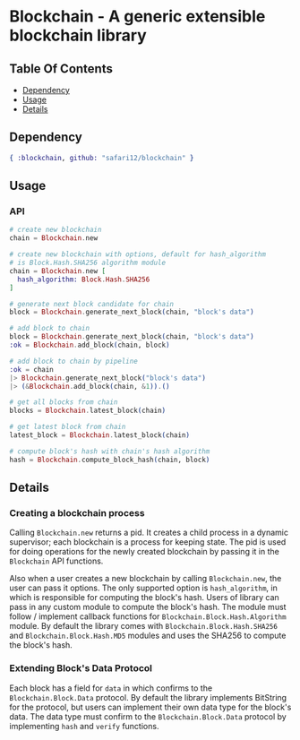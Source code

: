 # Blockchain - A generic extensible blockchain library

## Table Of Contents

<!-- BEGIN generated TOC -->
* [Dependency](#dependency)
* [Usage](#usage)
* [Details](#details)
<!-- END generated TOC -->

## Dependency

``` elixir
{ :blockchain, github: "safari12/blockchain" }
```

## Usage

### API

```elixir
# create new blockchain
chain = Blockchain.new

# create new blockchain with options, default for hash_algorithm
# is Block.Hash.SHA256 algorithm module
chain = Blockchain.new [
  hash_algorithm: Block.Hash.SHA256
]

# generate next block candidate for chain
block = Blockchain.generate_next_block(chain, "block's data")

# add block to chain
block = Blockchain.generate_next_block(chain, "block's data")
:ok = Blockchain.add_block(chain, block)

# add block to chain by pipeline
:ok = chain
|> Blockchain.generate_next_block("block's data")
|> (&Blockchain.add_block(chain, &1)).()

# get all blocks from chain
blocks = Blockchain.latest_block(chain)

# get latest block from chain
latest_block = Blockchain.latest_block(chain)

# compute block's hash with chain's hash algorithm
hash = Blockchain.compute_block_hash(chain, block)
```

## Details

### Creating a blockchain process

Calling `Blockchain.new` returns a pid. It creates a child process
in a dynamic supervisor; each blockchain is a process for keeping state. The pid is used
for doing operations for the newly created blockchain by passing it in the `Blockchain` API functions.

Also when a user creates a new blockchain by calling `Blockchain.new`, the user can
pass it options. The only supported option is `hash_algorithm`, in which is
responsible for computing the block's hash. Users of library can pass in any
custom module to compute the block's hash. The module must follow / implement
callback functions for `Blockchain.Block.Hash.Algorithm` module. By default the
library comes with `Blockchain.Block.Hash.SHA256` and `Blockchain.Block.Hash.MD5`
modules and uses the SHA256 to compute the block's hash.

### Extending Block's Data Protocol

Each block has a field for `data` in which confirms to the `Blockchain.Block.Data`
protocol. By default the library implements BitString for the protocol, but users
can implement their own data type for the block's data. The data type must confirm
to the `Blockchain.Block.Data` protocol by implementing `hash` and `verify` functions.
